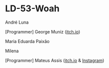 # LD-53-Woah

André Luna

[Programmer] George Muniz ([itch.io](https://kalasmus.itch.io))

Maria Eduarda Paixão

Milena

[Programmer] Mateus Assis ([itch.io](https://mateuzoassis.itch.io) & [Instagram](https://www.instagram.com/mateuzoassis/))


